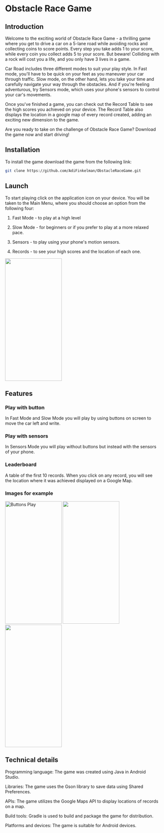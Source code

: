 # Obstacle Race Game
## Introduction
Welcome to the exciting world of Obstacle Race Game - a thrilling game where you get to drive a car on a 5-lane road while avoiding rocks and collecting coins to score points. Every step you take adds 1 to your score, while every coin you collect adds 5 to your score. But beware! Colliding with a rock will cost you a life, and you only have 3 lives in a game.

Car Road includes three different modes to suit your play style. In Fast mode, you'll have to be quick on your feet as you maneuver your car through traffic. Slow mode, on the other hand, lets you take your time and carefully navigate your way through the obstacles. And if you're feeling adventurous, try Sensors mode, which uses your phone's sensors to control your car's movements.

Once you've finished a game, you can check out the Record Table to see the high scores you achieved on your device. The Record Table also displays the location in a google map of every record created, adding an exciting new dimension to the game.

Are you ready to take on the challenge of Obstacle Race Game? Download the game now and start driving!

## Installation
To install the game download the game from the following link:

```bash
git clone https://github.com/AdiFinkelman/ObstacleRaceGame.git
```

## Launch
To start playing click on the application icon on your device.
You will be taken to the Main Menu, where you should choose an option from the following four:

1. Fast Mode - to play at a high level

2. Slow Mode - for beginners or if you prefer to play at a more relaxed pace.
 
3. Sensors - to play using your phone's motion sensors.

4. Records - to see your high scores and the location of each one.

<img src="https://github.com/AdiFinkelman/ObstacleRaceGame/assets/126038641/3f7bbe56-2239-4d46-a526-0d0803ee966a" width="184.5" height="400">

## Features
### Play with button
In Fast Mode and Slow Mode you will play by using buttons on screen to move the car left and write.
### Play with sensors
In Sensors Mode you will play without buttons but instead with the sensors of your phone.
### Leaderboard
A table of the first 10 records.  When you click on any record, you will see the location where it was achieved displayed on a Google Map.
### Images for example
<img src="https://github.com/AdiFinkelman/ObstacleRaceGame/assets/126038641/25c915f9-0611-45e8-b7af-867c223c2140" width="184.5" height="400" title="Buttons Play">  <img src="https://github.com/AdiFinkelman/ObstacleRaceGame/assets/126038641/909f9e30-06f4-4471-9c18-6c839376b42d" width="184.5" height="400"> <img src="https://github.com/AdiFinkelman/ObstacleRaceGame/assets/126038641/e0b723a9-ed0a-499b-8475-a9bebb9dd348" width="184.5" height="400">

## Technical details
Programming language: The game was created using Java in Android Studio.

Libraries: The game uses the Gson library to save data using Shared Preferences.

APIs: The game utilizes the Google Maps API to display locations of records on a map.

Build tools: Gradle is used to build and package the game for distribution.

Platforms and devices: The game is suitable for Android devices.
